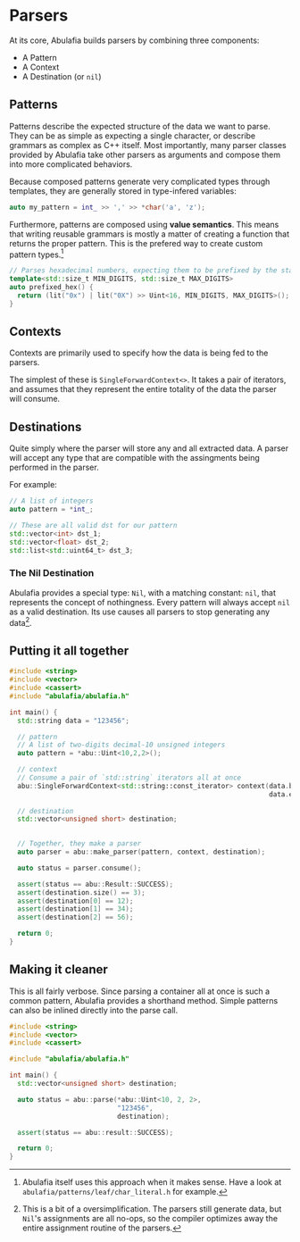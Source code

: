 # Parsers

At its core, Abulafia builds parsers by combining three components:

- A Pattern
- A Context
- A Destination (or `nil`)

## Patterns

Patterns describe the expected structure of the data we want to parse. They can be as simple as expecting a single character, or describe grammars as complex as C++ itself. Most importantly, many parser classes provided by Abulafia take other parsers as arguments and compose them into more complicated behaviors.

Because composed patterns generate very complicated types through templates, they are generally stored in type-infered variables:

```c++
auto my_pattern = int_ >> ',' >> *char('a', 'z');
```

Furthermore, patterns are composed using **value semantics**. This means that writing reusable grammars is mostly a matter of creating a function that returns the proper pattern. This is the prefered way to create custom pattern types.[^1]
```c++
// Parses hexadecimal numbers, expecting them to be prefixed by the standard 0x
template<std::size_t MIN_DIGITS, std::size_t MAX_DIGITS>
auto prefixed_hex() {
  return (lit("0x") | lit("0X") >> Uint<16, MIN_DIGITS, MAX_DIGITS>();
}
```

## Contexts

Contexts are primarily used to specify how the data is being fed to the parsers. 

The simplest of these is `SingleForwardContext<>`. It takes a pair of iterators, and assumes that they represent the entire totality of the data the parser will consume.

## Destinations

Quite simply where the parser will store any and all extracted data. A parser will accept any type that are compatible with the assingments being performed in the parser.

For example:

```c++
// A list of integers
auto pattern = *int_;

// These are all valid dst for our pattern
std::vector<int> dst_1;
std::vector<float> dst_2;
std::list<std::uint64_t> dst_3;
```

### The Nil Destination

Abulafia provides a special type: `Nil`, with a matching constant: `nil`, that represents the concept of nothingness. Every pattern will always accept `nil` as a valid destination. Its use causes all parsers to stop generating any data[^2].


## Putting it all together

```c++
#include <string>
#include <vector>
#include <cassert>
#include "abulafia/abulafia.h"

int main() {
  std::string data = "123456";

  // pattern
  // A list of two-digits decimal-10 unsigned integers
  auto pattern = *abu::Uint<10,2,2>();

  // context
  // Consume a pair of `std::string` iterators all at once
  abu::SingleForwardContext<std::string::const_iterator> context(data.begin(), 
                                                                 data.end());
 
  // destination
  std::vector<unsigned short> destination;
 

  // Together, they make a parser
  auto parser = abu::make_parser(pattern, context, destination);

  auto status = parser.consume();

  assert(status == abu::Result::SUCCESS);
  assert(destination.size() == 3);
  assert(destination[0] == 12);
  assert(destination[1] == 34);
  assert(destination[2] == 56);

  return 0;
}
```

## Making it cleaner
This is all fairly verbose. Since parsing a container all at once is such a common pattern, Abulafia provides a shorthand method.
Simple patterns can also be inlined directly into the parse call.

```c++
#include <string>
#include <vector>
#include <cassert>

#include "abulafia/abulafia.h"

int main() {
  std::vector<unsigned short> destination;

  auto status = abu::parse(*abu::Uint<10, 2, 2>,
                           "123456",
                           destination);

  assert(status == abu::result::SUCCESS);

  return 0;
}
```

[^1]:
    Abulafia itself uses this approach when it makes sense. Have a look at `abulafia/patterns/leaf/char_literal.h` for example.
[^2]:
    This is a bit of a oversimplification. The parsers still generate data, but `Nil`'s assignments are all no-ops, so the compiler optimizes 
    away the entire assignment routine of the parsers.
